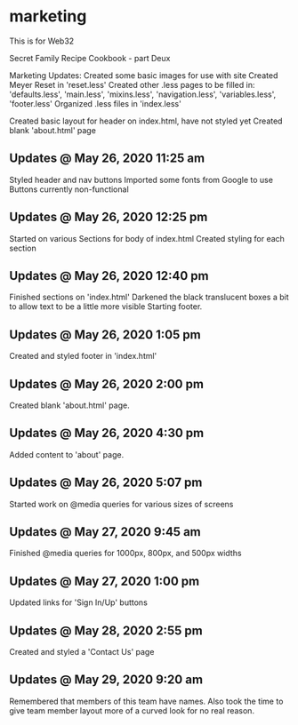 # marketing
This is for Web32

Secret Family Recipe Cookbook - part Deux

Marketing Updates:
Created some basic images for use with site
Created Meyer Reset in 'reset.less'
Created other .less pages to be filled in: 'defaults.less', 'main.less', 'mixins.less', 'navigation.less', 'variables.less', 'footer.less'
Organized .less files in 'index.less'

Created basic layout for header on index.html, have not styled yet
Created blank 'about.html' page

## Updates @ May 26, 2020 11:25 am
Styled header and nav buttons
Imported some fonts from Google to use
Buttons currently non-functional

## Updates @ May 26, 2020 12:25 pm
Started on various Sections for body of index.html
Created styling for each section

## Updates @ May 26, 2020 12:40 pm
Finished sections on 'index.html'
Darkened the black translucent boxes a bit to allow text to be a little more visible
Starting footer.

## Updates @ May 26, 2020 1:05 pm
Created and styled footer in 'index.html'

## Updates @ May 26, 2020 2:00 pm
Created blank 'about.html' page.

## Updates @ May 26, 2020 4:30 pm
Added content to 'about' page.

## Updates @ May 26, 2020 5:07 pm
Started work on @media queries for various sizes of screens

## Updates @ May 27, 2020 9:45 am
Finished @media queries for 1000px, 800px, and 500px widths

## Updates @ May 27, 2020 1:00 pm
Updated links for 'Sign In/Up' buttons

## Updates @ May 28, 2020 2:55 pm
Created and styled a 'Contact Us' page

## Updates @ May 29, 2020 9:20 am
Remembered that members of this team have names. Also took the time to give team member layout more of a curved look for no real reason.